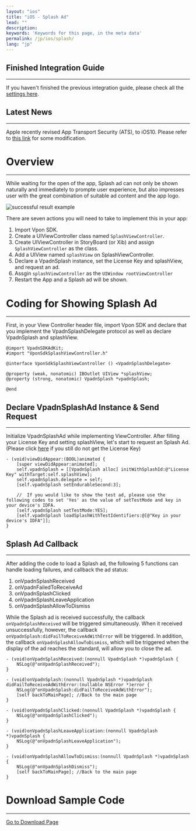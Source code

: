 ```yaml
---
layout: "ios"
title: "iOS - Splash Ad"
lead: ""
description:
keywords: 'Keywords for this page, in the meta data'
permalink: /jp/ios/splash/
lang: "jp"
---
```

## Finished Integration Guide
---
If you haven't finished the previous integration guide, please check all the [settings here].

## Latest News
---
Apple recently revised App Transport Security (ATS), to iOS10. Please refer to [this link] for some modification.

# Overview
--------
While waiting for the open of the app, Splash ad can not only be shown naturally and immediately to prompte user experience, but also impresses user with the great combination of suitable ad content and the app logo.

<img class="width-400" src="{{site.imgurl}}/Splash_iOS.png" alt="successful result example">

There are seven actions you will need to take to implement this in your app:

1. Import Vpon SDK.
2. Create a UIViewController class named `SplashViewController`.
3. Create UIViewController in StoryBoard (or Xib) and assign `SplashViewController` as the class.
4. Add a UIView named `splashView` on SplashViewController.
5. Declare a VpadnSplash instance, set the License Key and splashView, and request an ad.
6. Assgin `splashViewController` as the `UIWindow rootViewController`
7. Restart the App and a Splash ad will be shown.

# Coding for Showing Splash Ad
--------
First, in your View Controller header file, import Vpon SDK and declare that you implement the VpadnSplashDelegate protocol as well as declare VpadnSplash and splashView.


```objc
@import VpadnSDKAdKit;
#import "VponSdkSplashViewController.h"

@interface VponSdkSplashViewController () <VpadnSplashDelegate>

@property (weak, nonatomic) IBOutlet UIView *splashView;
@property (strong, nonatomic) VpadnSplash *vpadnSplash;

@end
```

## Declare VpadnSplashAd Instance & Send Request
--------
Initialize VpadnSplashAd while implementing ViewController. After filling your License Key and setting splashView, let's start to request an Splash Ad. (Please click [here] if you still do not get the License Key)


```objc
- (void)viewDidAppear:(BOOL)animated {
    [super viewDidAppear:animated];
    self.vpadnSplash = [[VpadnSplash alloc] initWithSplashId:@"License Key" withTarget:self.splashView];
    self.vpadnSplash.delegate = self;
    [self.vpadnSplash setEndurableSecond:3];

    //  If you would like to show the test ad, please use the following codes to set 'Yes' as the value of setTestMode and key in your device's IDFA.
    [self.vpadnSplash setTestMode:YES];
    [self.vpadnSplash loadSplashWithTestIdentifiers:@[@"Key in your device's IDFA"]];
}
```

## Splash Ad Callback
--------
After adding the code to load a Splash ad, the following 5 functions can handle loading failures, and callback the ad status:

1. onVpadnSplashReceived
2. onVpadnFailedToReceiveAd
3. onVpadnSplashClicked
4. onVpadnSplashLeaveApplication
5. onVpadnSplashAllowToDismiss

While the Splash ad is received successfully, the callback `onVpadnSplashReceived` will be triggered simultaneously. When it received unsuccessfully, however, the callback `onVpadnSplash:didFailToReceiveAdWithError` will be triggered. In addition, the callback `onVpadnSplashAllowToDismiss`, which will be triggered when the display of the ad reaches the standard, will allow you to close the ad.

```objc
- (void)onVpadnSplashReceived:(nonnull VpadnSplash *)vpadnSplash {
    NSLog(@"onVpadnSplashReceived");
}

- (void)onVpadnSplash:(nonnull VpadnSplash *)vpadnSplash didFailToReceiveAdWithError:(nullable NSError *)error {
    NSLog(@"onVpadnSplash:didFailToReceiveAdWithError");
    [self backToMainPage]; //Back to the main page
}

- (void)onVpadnSplashClicked:(nonnull VpadnSplash *)vpadnSplash {
    NSLog(@"onVpadnSplashClicked");
}

- (void)onVpadnSplashLeaveApplication:(nonnull VpadnSplash *)vpadnSplash {
    NSLog(@"onVpadnSplashLeaveApplication");
}

- (void)onVpadnSplashAllowToDismiss:(nonnull VpadnSplash *)vpadnSplash {
    NSLog(@"onVpadnSplashDismiss");
    [self backToMainPage]; //Back to the main page
}
```

# Download Sample Code
--------
[Go to Download Page]



[settings here]: {{site.baseurl}}/jp/ios/integration-guide/
[this link]: {{site.baseurl}}/jp/ios/latest-news/ios9ats/
[here]: {{site.baseurl}}/jp/ios/registration/
[Go to Download Page]: {{site.baseurl}}/jp/ios/download
